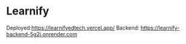 # Learnify 
Deployed:https://learnifyedtech.vercel.app/
Backend: https://learnify-backend-5g2j.onrender.com
